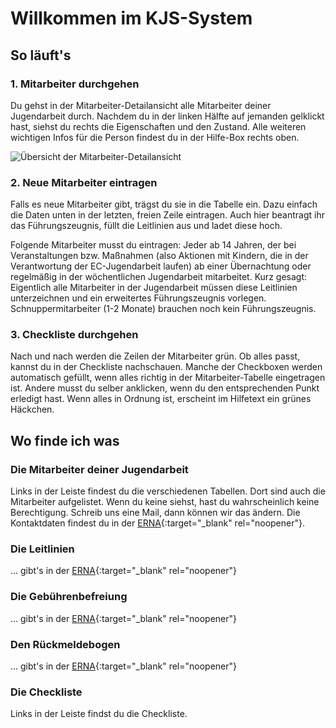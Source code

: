 # Willkommen im KJS-System

## So läuft's

### 1. Mitarbeiter durchgehen

Du gehst in der Mitarbeiter-Detailansicht alle Mitarbeiter deiner Jugendarbeit durch. Nachdem du in der linken Hälfte auf jemanden gelklickt hast, siehst du rechts die Eigenschaften und den Zustand. Alle weiteren wichtigen Infos für die Person findest du in der Hilfe-Box rechts oben.

![Übersicht der Mitarbeiter-Detailansicht](../illustrations/Mitarbeiter-Detailansicht-Übersicht.svg)

### 2. Neue Mitarbeiter eintragen

Falls es neue Mitarbeiter gibt, trägst du sie in die Tabelle ein. Dazu einfach die Daten unten in der letzten, freien Zeile eintragen. Auch hier beantragt ihr das Führungszeugnis, füllt die Leitlinien aus und ladet diese hoch.

Folgende Mitarbeiter musst du eintragen: Jeder ab 14 Jahren, der bei Veranstaltungen bzw. Maßnahmen (also Aktionen mit Kindern, die in der Verantwortung der EC-Jugendarbeit laufen) ab einer Übernachtung oder regelmäßig in der wöchentlichen Jugendarbeit mitarbeitet. Kurz gesagt: Eigentlich alle Mitarbeiter in der Jugendarbeit müssen diese Leitlinien unterzeichnen und ein erweitertes Führungszeugnis vorlegen. Schnuppermitarbeiter (1-2 Monate) brauchen noch kein Führungszeugnis.

### 3. Checkliste durchgehen

Nach und nach werden die Zeilen der Mitarbeiter grün. Ob alles passt, kannst du in der Checkliste nachschauen. Manche der Checkboxen werden automatisch gefüllt, wenn alles richtig in der Mitarbeiter-Tabelle eingetragen ist. Andere musst du selber anklicken, wenn du den entsprechenden Punkt erledigt hast. Wenn alles in Ordnung ist, erscheint im Hilfetext ein grünes Häckchen.

## Wo finde ich was

### Die Mitarbeiter deiner Jugendarbeit

Links in der Leiste findest du die verschiedenen Tabellen. Dort sind auch die Mitarbeiter aufgelistet. Wenn du keine siehst, hast du wahrscheinlich keine Berechtigung. Schreib uns eine Mail, dann können wir das ändern. Die Kontaktdaten findest du in der [ERNA](https://erna.swdec.de/de-de/25-kinder-jugendschutz/63-fuhrungszeugnis-leitlinien-kinder-und-jugendschutz-gebuhrenbefreiung){:target="_blank" rel="noopener"}.

### Die Leitlinien

... gibt's in der [ERNA](https://erna.swdec.de/de-de/25-kinder-jugendschutz/63-fuhrungszeugnis-leitlinien-kinder-und-jugendschutz-gebuhrenbefreiung){:target="_blank" rel="noopener"}

### Die Gebührenbefreiung

... gibt's in der [ERNA](https://erna.swdec.de/de-de/25-kinder-jugendschutz/63-fuhrungszeugnis-leitlinien-kinder-und-jugendschutz-gebuhrenbefreiung){:target="_blank" rel="noopener"}

### Den Rückmeldebogen

... gibt's in der [ERNA](https://erna.swdec.de/de-de/25-kinder-jugendschutz/67-ruckmeldebogen-kinder-und-jugendschutzbeauftragter){:target="_blank" rel="noopener"}

### Die Checkliste

Links in der Leiste findst du die Checkliste.